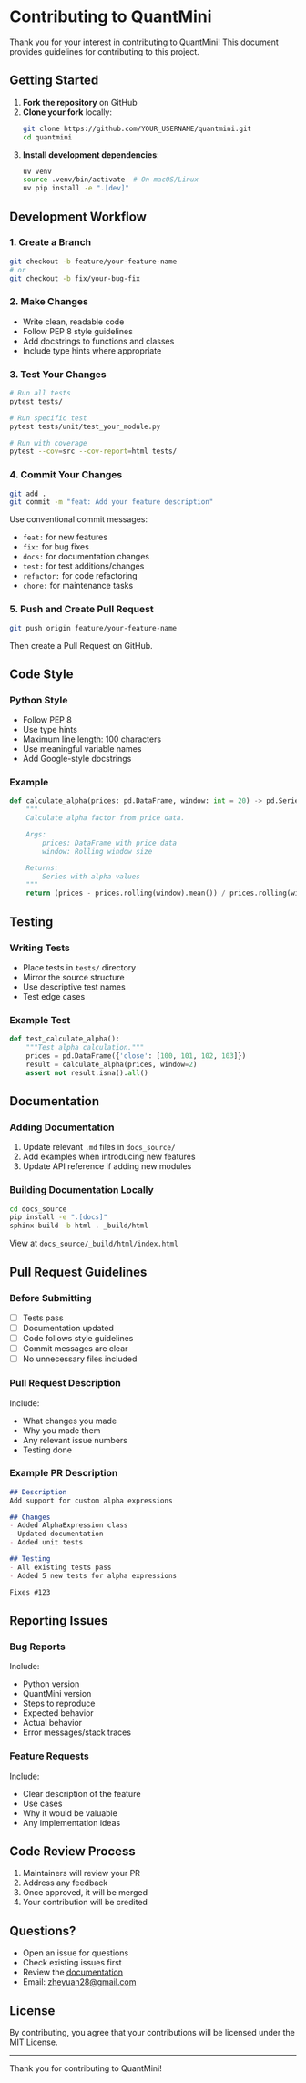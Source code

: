 # Contributing to QuantMini

Thank you for your interest in contributing to QuantMini! This document provides guidelines for contributing to this project.

## Getting Started

1. **Fork the repository** on GitHub
2. **Clone your fork** locally:
   ```bash
   git clone https://github.com/YOUR_USERNAME/quantmini.git
   cd quantmini
   ```
3. **Install development dependencies**:
   ```bash
   uv venv
   source .venv/bin/activate  # On macOS/Linux
   uv pip install -e ".[dev]"
   ```

## Development Workflow

### 1. Create a Branch

```bash
git checkout -b feature/your-feature-name
# or
git checkout -b fix/your-bug-fix
```

### 2. Make Changes

- Write clean, readable code
- Follow PEP 8 style guidelines
- Add docstrings to functions and classes
- Include type hints where appropriate

### 3. Test Your Changes

```bash
# Run all tests
pytest tests/

# Run specific test
pytest tests/unit/test_your_module.py

# Run with coverage
pytest --cov=src --cov-report=html tests/
```

### 4. Commit Your Changes

```bash
git add .
git commit -m "feat: Add your feature description"
```

Use conventional commit messages:
- `feat:` for new features
- `fix:` for bug fixes
- `docs:` for documentation changes
- `test:` for test additions/changes
- `refactor:` for code refactoring
- `chore:` for maintenance tasks

### 5. Push and Create Pull Request

```bash
git push origin feature/your-feature-name
```

Then create a Pull Request on GitHub.

## Code Style

### Python Style

- Follow PEP 8
- Use type hints
- Maximum line length: 100 characters
- Use meaningful variable names
- Add Google-style docstrings

### Example

```python
def calculate_alpha(prices: pd.DataFrame, window: int = 20) -> pd.Series:
    """
    Calculate alpha factor from price data.

    Args:
        prices: DataFrame with price data
        window: Rolling window size

    Returns:
        Series with alpha values
    """
    return (prices - prices.rolling(window).mean()) / prices.rolling(window).std()
```

## Testing

### Writing Tests

- Place tests in `tests/` directory
- Mirror the source structure
- Use descriptive test names
- Test edge cases

### Example Test

```python
def test_calculate_alpha():
    """Test alpha calculation."""
    prices = pd.DataFrame({'close': [100, 101, 102, 103]})
    result = calculate_alpha(prices, window=2)
    assert not result.isna().all()
```

## Documentation

### Adding Documentation

1. Update relevant `.md` files in `docs_source/`
2. Add examples when introducing new features
3. Update API reference if adding new modules

### Building Documentation Locally

```bash
cd docs_source
pip install -e ".[docs]"
sphinx-build -b html . _build/html
```

View at `docs_source/_build/html/index.html`

## Pull Request Guidelines

### Before Submitting

- [ ] Tests pass
- [ ] Documentation updated
- [ ] Code follows style guidelines
- [ ] Commit messages are clear
- [ ] No unnecessary files included

### Pull Request Description

Include:
- What changes you made
- Why you made them
- Any relevant issue numbers
- Testing done

### Example PR Description

```markdown
## Description
Add support for custom alpha expressions

## Changes
- Added AlphaExpression class
- Updated documentation
- Added unit tests

## Testing
- All existing tests pass
- Added 5 new tests for alpha expressions

Fixes #123
```

## Reporting Issues

### Bug Reports

Include:
- Python version
- QuantMini version
- Steps to reproduce
- Expected behavior
- Actual behavior
- Error messages/stack traces

### Feature Requests

Include:
- Clear description of the feature
- Use cases
- Why it would be valuable
- Any implementation ideas

## Code Review Process

1. Maintainers will review your PR
2. Address any feedback
3. Once approved, it will be merged
4. Your contribution will be credited

## Questions?

- Open an issue for questions
- Check existing issues first
- Review the [documentation](https://quantmini.readthedocs.io/)
- Email: zheyuan28@gmail.com

## License

By contributing, you agree that your contributions will be licensed under the MIT License.

---

Thank you for contributing to QuantMini!

